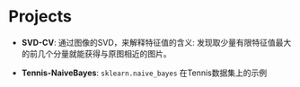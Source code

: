 # Projects

+ **SVD-CV**: 通过图像的SVD，来解释特征值的含义: 发现取少量有限特征值最大的前几个分量就能获得与原图相近的图片。

+ **Tennis-NaiveBayes**: `sklearn.naive_bayes` 在Tennis数据集上的示例
